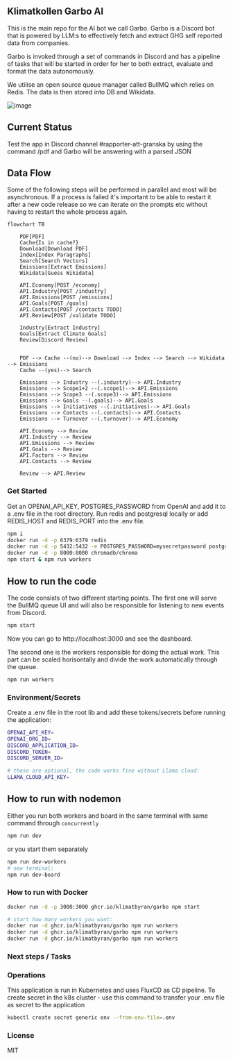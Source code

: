 ## Klimatkollen Garbo AI

This is the main repo for the AI bot we call Garbo. Garbo is a Discord bot that is powered by LLM:s to effectively fetch and extract GHG self reported data from companies.

Garbo is invoked through a set of commands in Discord and has a pipeline of tasks that will be started in order for her to both extract, evaluate and format the data autonomously.

We utilise an open source queue manager called BullMQ which relies on Redis. The data is then stored into DB and Wikidata.

![image](https://github.com/Klimatbyran/garbo/assets/395843/f3b4caa2-aa7d-4269-9436-3e725311052e)

## Current Status

Test the app in Discord channel #rapporter-att-granska by using the command /pdf <url> and Garbo will be answering with a parsed JSON

## Data Flow

Some of the following steps will be performed in parallel and most will be asynchronous. If a process is failed it's important to be able to restart it after a new code release so we can iterate on the prompts etc without having to restart the whole process again.

```mermaid
flowchart TB

    PDF[PDF]
    Cache{Is in cache?}
    Download[Download PDF]
    Index[Index Paragraphs]
    Search[Search Vectors]
    Emissions[Extract Emissions]
    Wikidata[Guess Wikidata]

    API.Economy[POST /economy]
    API.Industry[POST /industry]
    API.Emissions[POST /emissions]
    API.Goals[POST /goals]
    API.Contacts[POST /contacts TODO]
    API.Review[POST /validate TODO]

    Industry[Extract Industry]
    Goals[Extract Climate Goals]
    Review[Discord Review]


    PDF --> Cache --(no)--> Download --> Index --> Search --> Wikidata --> Emissions
    Cache --(yes)--> Search

    Emissions --> Industry --(.industry)--> API.Industry
    Emissions --> Scope1+2 --(.scope1)--> API.Emissions
    Emissions --> Scope3 --(.scope3)--> API.Emissions
    Emissions --> Goals --(.goals)--> API.Goals
    Emissions --> Initiatives --(.initiatives)--> API.Goals
    Emissions --> Contacts --(.contacts)--> API.Contacts
    Emissions --> Turnover --(.turnover)--> API.Economy

    API.Economy --> Review
    API.Industry --> Review
    API.Emissions --> Review
    API.Goals --> Review
    API.Factors --> Review
    API.Contacts --> Review

    Review --> API.Review
```

### Get Started

Get an OPENAI_API_KEY, POSTGRES_PASSWORD from OpenAI and add it to a .env file in the root directory. Run redis and postgresql locally or add REDIS_HOST and REDIS_PORT into the .env file.

```bash
npm i
docker run -d -p 6379:6379 redis
docker run -d -p 5432:5432 -e POSTGRES_PASSWORD=mysecretpassword postgres
docker run -d -p 8000:8000 chromadb/chroma
npm start & npm run workers
```

## How to run the code

The code consists of two different starting points. The first one will serve the BullMQ queue UI and will also be responsible for listening to new events from Discord.

```bash
npm start
```

Now you can go to http://localhost:3000 and see the dashboard.

The second one is the workers responsible for doing the actual work. This part can be scaled horisontally and divide the work automatically through the queue.

```bash
npm run workers
```

### Environment/Secrets

Create a .env file in the root lib and add these tokens/secrets before running the application:

```bash
OPENAI_API_KEY=
OPENAI_ORG_ID=
DISCORD_APPLICATION_ID=
DISCORD_TOKEN=
DISCORD_SERVER_ID=

# these are optional, the code works fine without Llama cloud:
LLAMA_CLOUD_API_KEY=
```

## How to run with nodemon

Either you run both workers and board in the same terminal with same command through `concurrently`

```bash
npm run dev
```

or you start them separately

```bash
npm run dev-workers
# new terminal:
npm run dev-board
```

### How to run with Docker

```bash
docker run -d -p 3000:3000 ghcr.io/klimatbyran/garbo npm start

# start how many workers you want:
docker run -d ghcr.io/klimatbyran/garbo npm run workers
docker run -d ghcr.io/klimatbyran/garbo npm run workers
docker run -d ghcr.io/klimatbyran/garbo npm run workers
```

### Next steps / Tasks

### Operations

This application is run in Kubernetes and uses FluxCD as CD pipeline. To create secret in the k8s cluster - use this command to transfer your .env file as secret to the application

```bash
kubectl create secret generic env --from-env-file=.env
```

### License

MIT

